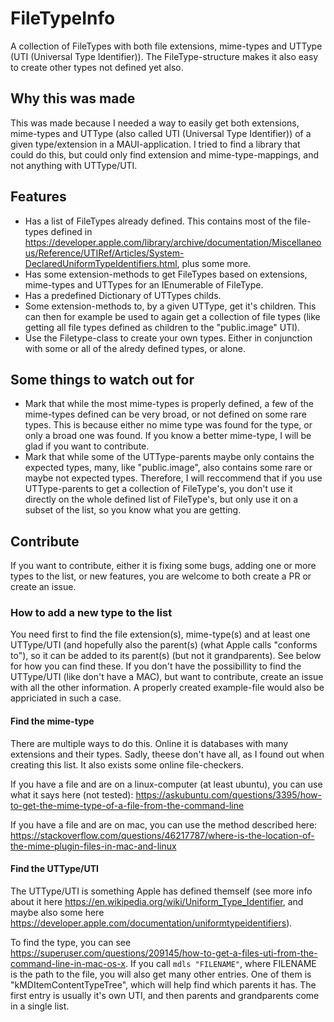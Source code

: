 # FileTypeInfo

A collection of FileTypes with both file extensions, mime-types and UTType (UTI (Universal Type Identifier)). The FileType-structure makes it also easy to create other types not defined yet also.

## Why this was made

This was made because I needed a way to easily get both extensions, mime-types and UTType (also called UTI (Universal Type Identifier)) of a given type/extension in a MAUI-application. I tried to find a library that could do this, but could only find extension and mime-type-mappings, and not anything with UTType/UTI.

## Features

- Has a list of FileTypes already defined. This contains most of the file-types defined in https://developer.apple.com/library/archive/documentation/Miscellaneous/Reference/UTIRef/Articles/System-DeclaredUniformTypeIdentifiers.html, plus some more.
- Has some extension-methods to get FileTypes based on extensions, mime-types and UTTypes for an IEnumerable of FileType.
- Has a predefined Dictionary of UTTypes childs.
- Some extension-methods to, by a given UTType, get it's children. This can then for example be used to again get a collection of file types (like getting all file types defined as children to the "public.image" UTI).
- Use the Filetype-class to create your own types. Either in conjunction with some or all of the alredy defined types, or alone.

## Some things to watch out for

- Mark that while the most mime-types is properly defined, a few of the mime-types defined can be very broad, or not defined on some rare types. This is because either no mime type was found for the type, or only a broad one was found. If you know a better mime-type, I will be glad if you want to contribute.
- Mark that while some of the UTType-parents maybe only contains the expected types, many, like "public.image", also contains some rare or maybe not expected types. Therefore, I will reccommend that if you use UTType-parents to get a collection of FileType's, you don't use it directly on the whole defined list of FileType's, but only use it on a subset of the list, so you know what you are getting.

## Contribute

If you want to contribute, either it is fixing some bugs, adding one or more types to the list, or new features, you are welcome to both create a PR or create an issue.

### How to add a new type to the list

You need first to find the file extension(s), mime-type(s) and at least one UTType/UTI (and hopefully also the parent(s) (what Apple calls "conforms to"), so it can be added to its parent(s) (but not it grandparents). See below for how you can find these. If you don't have the possibillity to find the UTType/UTI (like don't have a MAC), but want to contribute, create an issue with all the other information. A properly created example-file would also be appriciated in such a case.

#### Find the mime-type

There are multiple ways to do this. Online it is databases with many extensions and their types. Sadly, theese don't have all, as I found out when creating this list. It also exists some online file-checkers.

If you have a file and are on a linux-computer (at least ubuntu), you can use what it says here (not tested): https://askubuntu.com/questions/3395/how-to-get-the-mime-type-of-a-file-from-the-command-line

If you have a file and are on mac, you can use the method described here: https://stackoverflow.com/questions/46217787/where-is-the-location-of-the-mime-plugin-files-in-mac-and-linux

#### Find the UTType/UTI

The UTType/UTI is something Apple has defined themself (see more info about it here https://en.wikipedia.org/wiki/Uniform_Type_Identifier, and maybe also some here https://developer.apple.com/documentation/uniformtypeidentifiers).

To find the type, you can see https://superuser.com/questions/209145/how-to-get-a-files-uti-from-the-command-line-in-mac-os-x. If you call `mdls "FILENAME"`, where FILENAME is the path to the file, you will also get many other entries. One of them is "kMDItemContentTypeTree", which will help find which parents it has. The first entry is usually it's own UTI, and then parents and grandparents come in a single list.